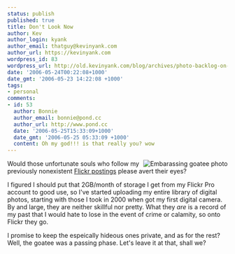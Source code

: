 ```yaml
---
status: publish
published: true
title: Don't Look Now
author: Kev
author_login: kyank
author_email: thatguy@kevinyank.com
author_url: https://kevinyank.com
wordpress_id: 83
wordpress_url: http://old.kevinyank.com/blog/archives/photo-backlog-on-flickr/
date: '2006-05-24T00:22:08+1000'
date_gmt: '2006-05-23 14:22:08 +1000'
tags:
- personal
comments:
- id: 53
  author: Bonnie
  author_email: bonnie@pond.cc
  author_url: http://www.pond.cc
  date: '2006-05-25T15:33:09+1000'
  date_gmt: '2006-05-25 05:33:09 +1000'
  content: Oh my god!!! is that really you? wow
---
```

<p><a href="https://www.flickr.com/photos/sentience/151858186/"><img align="right" alt="Embarassing goatee photo" src="https://static.flickr.com/40/151858186_d917e04cd7_m.jpg" /></a>Would those unfortunate souls who follow my previously nonexistent <a href="http://www.flickr.com/photos/sentience/">Flickr postings</a> please avert their eyes?</p>
<p>I figured I should put that 2GB/month of storage I get from my Flickr Pro account to good use, so I've started uploading my entire library of digital photos, starting with those I took in 2000 when got my first digital camera. By and large, they are neither skillful nor pretty. What they <em>are</em> is a record of my past that I would hate to lose in the event of crime or calamity, so onto Flickr they go.</p>
<p>I promise to keep the espeically hideous ones private, and as for the rest? Well, the goatee was a passing phase. Let's leave it at that, shall we?</p>
